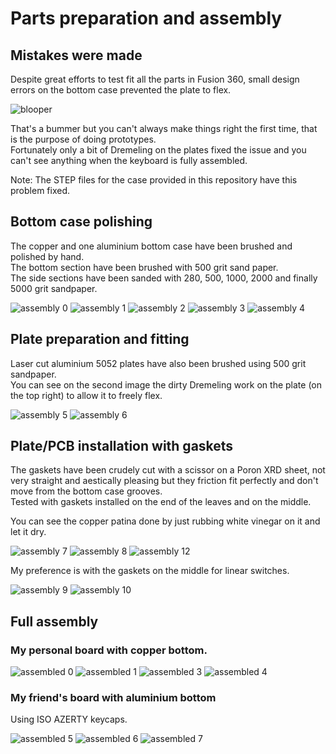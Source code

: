 # Parts preparation and assembly

## Mistakes were made

Despite great efforts to test fit all the parts in Fusion 360, small design errors on the bottom case prevented the plate to flex.

![blooper](images/assembly/assembly11.jpg)

That's a bummer but you can't always make things right the first time, that is the purpose of doing prototypes.  
Fortunately only a bit of Dremeling on the plates fixed the issue and you can't see anything when the keyboard is fully assembled.

Note:
The STEP files for the case provided in this repository have this problem fixed.

## Bottom case polishing

The copper and one aluminium bottom case have been brushed and polished by hand.  
The bottom section have been brushed with 500 grit sand paper.  
The side sections have been sanded with 280, 500, 1000, 2000 and finally 5000 grit sandpaper. 

![assembly 0](images/assembly/assembly0.jpg)
![assembly 1](images/assembly/assembly1.jpg)
![assembly 2](images/assembly/assembly2.jpg)
![assembly 3](images/assembly/assembly3.jpg)
![assembly 4](images/assembly/assembly4.jpg)

## Plate preparation and fitting

Laser cut aluminium 5052 plates have also been brushed using 500 grit sandpaper.  
You can see on the second image the dirty Dremeling work on the plate (on the top right) to allow it to freely flex.

![assembly 5](images/assembly/assembly5.jpg)
![assembly 6](images/assembly/assembly6.jpg)

## Plate/PCB installation with gaskets

The gaskets have been crudely cut with a scissor on a Poron XRD sheet, not very straight and aestically pleasing but they friction fit perfectly and don't move from the bottom case grooves.  
Tested with gaskets installed on the end of the leaves and on the middle.  

You can see the copper patina done by just rubbing white vinegar on it and let it dry.

![assembly 7](images/assembly/assembly7.jpg)
![assembly 8](images/assembly/assembly8.jpg)
![assembly 12](images/assembly/assembly12.jpg)

My preference is with the gaskets on the middle for linear switches.

![assembly 9](images/assembly/assembly9.jpg)
![assembly 10](images/assembly/assembly10.jpg)

## Full assembly

### My personal board with copper bottom.

![assembled 0](images/assembly/assembled0.jpg)
![assembled 1](images/assembly/assembled1.jpg)
![assembled 3](images/assembly/assembled3.jpg)
![assembled 4](images/assembly/assembled4.jpg)

### My friend's board with aluminium bottom

Using ISO AZERTY keycaps.

![assembled 5](images/assembly/assembled5.jpg)
![assembled 6](images/assembly/assembled6.jpg)
![assembled 7](images/assembly/assembled7.jpg)